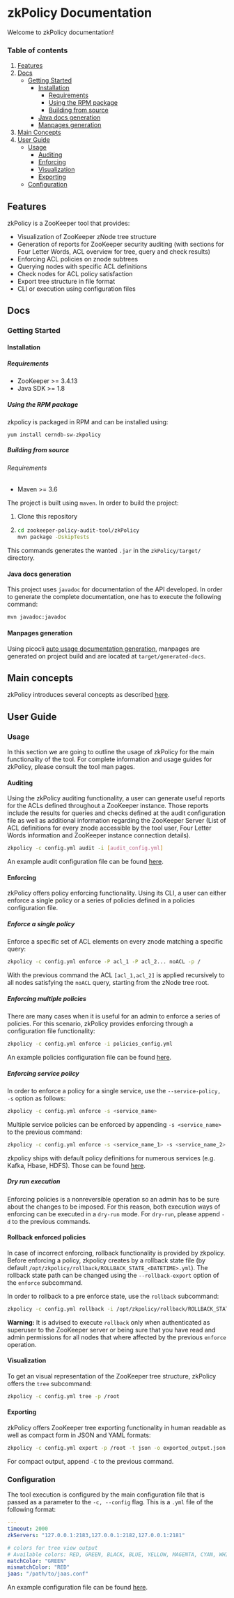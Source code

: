 # zkPolicy Documentation

Welcome to zkPolicy documentation!

### Table of contents
1. [Features](#features)
2. [Docs](#docs)
    * [Getting Started](#getting-started)
        * [Installation](#installation)
            * [Requirements](#requirements)
            * [Using the RPM package](#using-the-rpm-package)
            * [Building from source](#building-from-source)
        * [Java docs generation](#java-docs-generation)
        * [Manpages generation](#manpages-generation)
3. [Main Concepts](#main-concepts)
4. [User Guide](#user-guide)
    * [Usage](#usage)
        * [Auditing](#auditing)
        * [Enforcing](#enforcing)
        * [Visualization](#visualization)
        * [Exporting](#exporting)
    * [Configuration](#configuration)

## Features
zkPolicy is a ZooKeeper tool that provides:
* Visualization of ZooKeeper zNode tree structure
* Generation of reports for ZooKeeper security auditing (with sections for Four Letter Words, ACL overview for tree, query and check results)
* Enforcing ACL policies on znode subtrees
* Querying nodes with specific ACL definitions
* Check nodes for ACL policy satisfaction
* Export tree structure in file format
* CLI or execution using configuration files

## Docs
### Getting Started
#### Installation
##### Requirements
* ZooKeeper >= 3.4.13
* Java SDK >= 1.8

##### Using the RPM package
zkpolicy is packaged in RPM and can be installed using:
```
yum install cerndb-sw-zkpolicy
```

##### Building from source
###### Requirements
* Maven >= 3.6

The project is built using `maven`. In order to build the project:

1. Clone this repository
2. ```bash
   cd zookeeper-policy-audit-tool/zkPolicy
   mvn package -DskipTests
   ```

This commands generates the wanted `.jar` in the `zkPolicy/target/` directory.

#### Java docs generation
This project uses `javadoc` for documentation of the API developed. In order to generate the complete documentation, one has to execute the following command:

```bash
mvn javadoc:javadoc
```

#### Manpages generation
Using picocli [auto usage documentation generation](https://picocli.info/#_generate_man_page_documentation), manpages are generated on project build and are located at `target/generated-docs`.

## Main concepts
zkPolicy introduces several concepts as described [here](main_concepts/README.md).

## User Guide
### Usage
In this section we are going to outline the usage of zkPolicy for the main functionality of the tool. For complete information and usage guides for zkPolicy, please consult the tool man pages.

#### Auditing
Using the zkPolicy auditing functionality, a user can generate useful reports for the ACLs defined throughout a ZooKeeper instance. Those reports include the results for queries and checks defined at the audit configuration file as well as additional information regarding the ZooKeeper Server (List of ACL definitions for every znode accessible by the tool user, Four Letter Words information and ZooKeeper instance connection details).

```bash
zkpolicy -c config.yml audit -i [audit_config.yml]
```

An example audit configuration file can be found [here](../configs/examples/audit_example.yml).

#### Enforcing
zkPolicy offers policy enforcing functionality. Using its CLI, a user can either enforce a single policy or a series of policies defined in a policies configuration file.

##### Enforce a single policy
Enforce a specific set of ACL elements on every znode matching a specific query:
```bash
zkpolicy -c config.yml enforce -P acl_1 -P acl_2... noACL -p /
```

With the previous command the ACL `[acl_1,acl_2]` is applied recursively to all nodes satisfying the `noACL` query, starting from the zNode tree root.

##### Enforcing multiple policies
There are many cases when it is useful for an admin to enforce a series of policies. For this scenario, zkPolicy provides enforcing through a configuration file functionality:

```bash
zkpolicy -c config.yml enforce -i policies_config.yml
```
An example policies configuration file can be found [here](../configs/examples/policies_example.yml).

##### Enforcing service policy
In order to enforce a policy for a single service, use the `--service-policy, -s` option as follows:

```bash
zkpolicy -c config.yml enforce -s <service_name>
```

Multiple service policies can be enforced by appending `-s <service_name>` to the previous command:

```bash
zkpolicy -c config.yml enforce -s <service_name_1> -s <service_name_2>
```

zkpolicy ships with default policy definitions for numerous services (e.g. Kafka, Hbase, HDFS). Those can be found [here](../configs/default/policies/).

##### Dry run execution
Enforcing policies is a nonreversible operation so an admin has to be sure about the changes to be imposed. For this reason, both execution ways of enforcing can be executed in a `dry-run` mode. For `dry-run`, please append `-d` to the previous commands.

#### Rollback enforced policies
In case of incorrect enforcing, rollback functionality is provided by zkpolicy. Before enforcing a policy, zkpolicy creates by a rollback state file (by default `/opt/zkpolicy/rollback/ROLLBACK_STATE_<DATETIME>.yml`). The rollback state path can be changed using the `--rollback-export` option of the `enforce` subcommand.

In order to rollback to a pre enforce state, use the `rollback` subcommand:

```bash
zkpolicy -c config.yml rollback -i /opt/zkpolicy/rollback/ROLLBACK_STATE_<DATETIME>.yml
```

**Warning:** It is advised to execute `rollback` only when authenticated as superuser to the ZooKeeper server or being sure that you have read and admin permissions for all nodes that where affected by the previous `enforce` operation.

#### Visualization
To get an visual representation of the ZooKeeper tree structure, zkPolicy offers the `tree` subcommand:

```bash
zkpolicy -c config.yml tree -p /root
```
#### Exporting
zkPolicy offers ZooKeeper tree exporting functionality in human readable as well as compact form in JSON and YAML formats:

```bash
zkpolicy -c config.yml export -p /root -t json -o exported_output.json
```

For compact output, append `-C` to the previous command.

### Configuration
The tool execution is configured by the main configuration file that is passed as a parameter to the `-c, --config` flag. This is a `.yml` file of the following format:

```yml
---
timeout: 2000
zkServers: "127.0.0.1:2183,127.0.0.1:2182,127.0.0.1:2181"

# colors for tree view output
# Available colors: RED, GREEN, BLACK, BLUE, YELLOW, MAGENTA, CYAN, WHITE
matchColor: "GREEN"
mismatchColor: "RED"
jaas: "/path/to/jaas.conf"
```

An example configuration file can be found [here](../configs/examples/config_example.yml).

